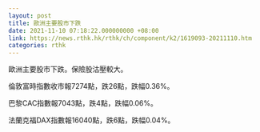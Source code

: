 ```yaml
---
layout: post
title: 歐洲主要股市下跌
date: 2021-11-10 07:18:22.000000000 +08:00
link: https://news.rthk.hk/rthk/ch/component/k2/1619093-20211110.htm
categories: rthk
---
```


歐洲主要股市下跌。保險股沽壓較大。

倫敦富時指數收市報7274點，跌26點，跌幅0.36%。

巴黎CAC指數報7043點，跌4點，跌幅0.06%。

法蘭克福DAX指數報16040點，跌6點，跌幅0.04%。
